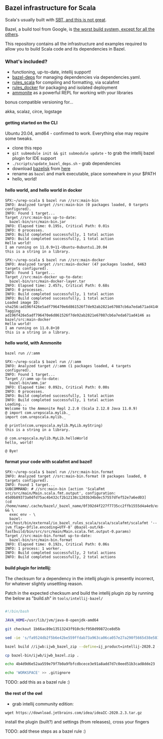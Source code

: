 ## Bazel infrastructure for Scala

Scala's usually built with [SBT, and this is not great](https://www.lihaoyi.com/post/SowhatswrongwithSBT.html).

Bazel, a build tool from Google, is [the worst build system, except for all the
others](https://medium.com/windmill-engineering/bazel-is-the-worst-build-system-except-for-all-the-others-b369396a9e26).

This repository contains all the infrastructure and examples required to allow you to build Scala code and its dependencies in Bazel.

### What's included?

- functioning, up-to-date, intellij support!
- [bazel-deps](https://github.com/johnynek/bazel-deps) for managing dependencies via dependencies.yaml.
- [rules_scala](https://github.com/bazelbuild/rules_scala) for compiling and formatting, via scalafmt
- [rules_docker](https://github.com/bazelbuild/rules_docker) for packaging and isolated deployment
- [ammonite](http://ammonite.io/) as a powerful REPL for working with your libraries

bonus compatible versioning for...

akka, scalaz, circe, logstage

#### getting started on the CLI

Ubuntu 20.04, amd64 - confirmed to work. Everything else may require some tweaks.

* clone this repo
* `git submodule init && git submodule update` - to grab the intellij bazel plugin for IDE support
* `./scripts/update_bazel_deps.sh` - grab dependencies
* download [bazelisk](https://github.com/bazelbuild/bazelisk) from [here](https://github.com/bazelbuild/bazelisk/releases/download/v1.7.4/bazelisk-linux-amd64)
* rename as `bazel` and mark executable, place somewhere in your $PATH
* hello, world!

#### hello world, and hello world in docker

```
SPX:~/urep-scala $ bazel run //src:main-bin
INFO: Analyzed target //src:main-bin (0 packages loaded, 0 targets configured).
INFO: Found 1 target...
Target //src:main-bin up-to-date:
  bazel-bin/src/main-bin.jar
INFO: Elapsed time: 0.195s, Critical Path: 0.01s
INFO: 0 processes.
INFO: Build completed successfully, 1 total action
INFO: Build completed successfully, 1 total action
Hello world!
I am running on 11.0.9+11-Ubuntu-0ubuntu1.20.04
this is a string in a library.

SPX:~/urep-scala $ bazel run //src:main-docker
INFO: Analyzed target //src:main-docker (47 packages loaded, 6463 targets configured).
INFO: Found 1 target...
Target //src:main-docker up-to-date:
  bazel-bin/src/main-docker-layer.tar
INFO: Elapsed time: 2.457s, Critical Path: 0.68s
INFO: 0 processes.
INFO: Build completed successfully, 1 total action
INFO: Build completed successfully, 1 total action
Loaded image ID: sha256:ad196f426e5adf796470e6d861526f7de92ab2821e67087cb6a7eda671ad4146
Tagging ad196f426e5adf796470e6d861526f7de92ab2821e67087cb6a7eda671ad4146 as bazel/src:main-docker
Hello world!
I am running on 11.0.8+10
this is a string in a library.
```

#### hello world, with Ammonite

`bazel run //:amm`


```
SPX:~/urep-scala $ bazel run //:amm
INFO: Analyzed target //:amm (1 packages loaded, 4 targets configured).
INFO: Found 1 target...
Target //:amm up-to-date:
  bazel-bin/amm.jar
INFO: Elapsed time: 0.092s, Critical Path: 0.00s
INFO: 0 processes.
INFO: Build completed successfully, 1 total action
INFO: Build completed successfully, 1 total action
Loading...
Welcome to the Ammonite Repl 2.2.0 (Scala 2.12.8 Java 11.0.9)
@ import com.urepscala.mylib._
import com.urepscala.mylib._

@ println(com.urepscala.mylib.MyLib.myString)
this is a string in a library.

@ com.urepscala.mylib.MyLib.helloWorld
hello, world!

@ Bye!
```

#### format your code with scalafmt and bazel!

```
SPX:~/urep-scala $ bazel run //src:main-bin.format
INFO: Analyzed target //src:main-bin.format (0 packages loaded, 0 targets configured).
INFO: Found 1 target...
SUBCOMMAND: # //src:main-bin [action 'ScalaFmt src/src/main/Main.scala.fmt.output', configuration: 45d0b89373a0dfd75ac4b432cf2b12138c1203b34bdec57557dfef52e7a6ed03]
(cd /home/name/.cache/bazel/_bazel_name/0f392d4f227f7735cc2ffb1555d4a4e9/execroot/__main__ && \
  exec env - \
  bazel-out/host/bin/external/io_bazel_rules_scala/scala/scalafmt/scalafmt '--jvm_flag=-Dfile.encoding=UTF-8' @bazel-out/k8-fastbuild/bin/src/src/main/Main.scala.fmt.output-0.params)
Target //src:main-bin.format up-to-date:
  bazel-bin/src/main-bin.format
INFO: Elapsed time: 0.192s, Critical Path: 0.06s
INFO: 1 process: 1 worker.
INFO: Build completed successfully, 2 total actions
INFO: Build completed successfully, 2 total actions
```

#### build plugin for intellij:

The checksum for a dependency in the intellij plugin is presently incorrect, for whatever slightly unsettling reason.

Patch in the expected checksum and build the intellij plugin zip by running the below as "build.sh" in `tools/intellij-bazel/`

```bash

#!/bin/bash

JAVA_HOME=/usr/lib/jvm/java-8-openjdk-amd64

git checkout 1b66ac89e13513243f910c9cf950d99872ce8d5b

sed -ie 's/fa9524db2f5b6e42be559ffdab73a963ca06ca057e27a290f5665d38e581764a/61eb876781f3fd75f2d9e76cac192672a02e008725ad9d7ac0fbd4e3dcf25b16/' WORKSPACE

bazel build //ijwb:ijwb_bazel_zip --define=ij_product=intellij-2020.2 --sandbox_debug --verbose_failures

cp bazel-bin/ijwb/ijwb_bazel.zip .

echo 4b4d9d6e52aa559e79f7b0a9fbfcdbcece3e91a8add7d7c0eed51b3cad8dde23  ijwb_bazel.zip | sha256sum -c -

echo 'WORKSPACE' >> .gitignore
```

TODO: add this as a bazel rule :)

#### the rest of the owl

* grab intellij community edition:

`wget https://download.jetbrains.com/idea/ideaIC-2020.2.3.tar.gz`

install the plugin (built?) and settings (from releases), cross your fingers

TODO: add these steps as a bazel rule :)
